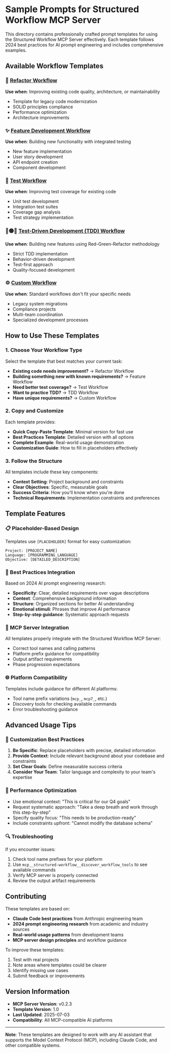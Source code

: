 # Sample Prompts for Structured Workflow MCP Server

This directory contains professionally crafted prompt templates for using the Structured Workflow MCP Server effectively. Each template follows 2024 best practices for AI prompt engineering and includes comprehensive examples.

## Available Workflow Templates

### 🔧 [Refactor Workflow](./refactor_workflow_prompt.md)
**Use when**: Improving existing code quality, architecture, or maintainability
- Template for legacy code modernization
- SOLID principles compliance
- Performance optimization
- Architecture improvements

### ✨ [Feature Development Workflow](./feature_workflow_prompt.md)  
**Use when**: Building new functionality with integrated testing
- New feature implementation
- User story development
- API endpoint creation
- Component development

### 🧪 [Test Workflow](./test_workflow_prompt.md)
**Use when**: Improving test coverage for existing code
- Unit test development  
- Integration test suites
- Coverage gap analysis
- Test strategy implementation

### 🔴🟢🔵 [Test-Driven Development (TDD) Workflow](./tdd_workflow_prompt.md)
**Use when**: Building new features using Red-Green-Refactor methodology
- Strict TDD implementation
- Behavior-driven development
- Test-first approach
- Quality-focused development

### ⚙️ [Custom Workflow](./custom_workflow_prompt.md)
**Use when**: Standard workflows don't fit your specific needs
- Legacy system migrations
- Compliance projects
- Multi-team coordination
- Specialized development processes

## How to Use These Templates

### 1. Choose Your Workflow Type
Select the template that best matches your current task:
- **Existing code needs improvement?** → Refactor Workflow
- **Building something new with known requirements?** → Feature Workflow  
- **Need better test coverage?** → Test Workflow
- **Want to practice TDD?** → TDD Workflow
- **Have unique requirements?** → Custom Workflow

### 2. Copy and Customize
Each template provides:
- **Quick Copy-Paste Template**: Minimal version for fast use
- **Best Practices Template**: Detailed version with all options
- **Complete Example**: Real-world usage demonstration
- **Customization Guide**: How to fill in placeholders effectively

### 3. Follow the Structure
All templates include these key components:
- **Context Setting**: Project background and constraints
- **Clear Objectives**: Specific, measurable goals
- **Success Criteria**: How you'll know when you're done
- **Technical Requirements**: Implementation constraints and preferences

## Template Features

### 📋 Placeholder-Based Design
Templates use `[PLACEHOLDER]` format for easy customization:
```
Project: [PROJECT_NAME]
Language: [PROGRAMMING_LANGUAGE]  
Objective: [DETAILED_DESCRIPTION]
```

### 🎯 Best Practices Integration
Based on 2024 AI prompt engineering research:
- **Specificity**: Clear, detailed requirements over vague descriptions
- **Context**: Comprehensive background information
- **Structure**: Organized sections for better AI understanding
- **Emotional stimuli**: Phrases that improve AI performance
- **Step-by-step guidance**: Systematic approach requests

### 🔧 MCP Server Integration
All templates properly integrate with the Structured Workflow MCP Server:
- Correct tool names and calling patterns
- Platform prefix guidance for compatibility
- Output artifact requirements
- Phase progression expectations

### 🌐 Platform Compatibility
Templates include guidance for different AI platforms:
- Tool name prefix variations (`mcp_`, `mcp7_`, etc.)
- Discovery tools for checking available commands
- Error troubleshooting guidance

## Advanced Usage Tips

### 🎨 Customization Best Practices
1. **Be Specific**: Replace placeholders with precise, detailed information
2. **Provide Context**: Include relevant background about your codebase and constraints
3. **Set Clear Goals**: Define measurable success criteria
4. **Consider Your Team**: Tailor language and complexity to your team's expertise

### 🚀 Performance Optimization
- Use emotional context: "This is critical for our Q4 goals"
- Request systematic approach: "Take a deep breath and work through this step-by-step"
- Specify quality focus: "This needs to be production-ready"
- Include constraints upfront: "Cannot modify the database schema"

### 🔍 Troubleshooting
If you encounter issues:
1. Check tool name prefixes for your platform
2. Use `mcp__structured-workflow__discover_workflow_tools` to see available commands
3. Verify MCP server is properly connected
4. Review the output artifact requirements

## Contributing

These templates are based on:
- **Claude Code best practices** from Anthropic engineering team
- **2024 prompt engineering research** from academic and industry sources  
- **Real-world usage patterns** from development teams
- **MCP server design principles** and workflow guidance

To improve these templates:
1. Test with real projects
2. Note areas where templates could be clearer
3. Identify missing use cases
4. Submit feedback or improvements

## Version Information

- **MCP Server Version**: v0.2.3
- **Template Version**: 1.0
- **Last Updated**: 2025-07-03
- **Compatibility**: All MCP-compatible AI platforms

---

**Note**: These templates are designed to work with any AI assistant that supports the Model Context Protocol (MCP), including Claude Code, and other compatible systems.